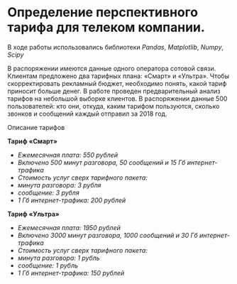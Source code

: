 # Определение перспективного тарифа для телеком компании.

В ходе работы использовались библиотеки *Pandas*, *Matplotlib*, *Numpy*, *Scipy* 

В распоряжении имеются данные одного оператора сотовой связи. Клиентам предложено два тарифных плана: «Смарт» и «Ультра». Чтобы скорректировать рекламный бюджет, необходимо понять, какой тариф приносит больше денег.
В работе проведен предварительный анализ тарифов на небольшой выборке клиентов. В распоряжении данные 500 пользователей: кто они, откуда, каким тарифом пользуются, сколько звонков и сообщений каждый отправил за 2018 год.  

Описание тарифов  

__Тариф «Смарт»__
- *Ежемесячная плата: 550 рублей*
- *Включено 500 минут разговора, 50 сообщений и 15 Гб интернет-трафика*
- *Стоимость услуг сверх тарифного пакета:*
- *минута разговора: 3 рубля*
- *сообщение: 3 рубля*
- *1 Гб интернет-трафика: 200 рублей*

__Тариф «Ультра»__
- *Ежемесячная плата: 1950 рублей*
- *Включено 3000 минут разговора, 1000 сообщений и 30 Гб интернет-трафика*
- *Стоимость услуг сверх тарифного пакета:*
- *минута разговора: 1 рубль*
- *сообщение: 1 рубль*
- *1 Гб интернет-трафика: 150 рублей*
